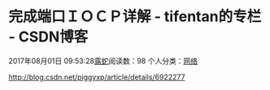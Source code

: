 # 完成端口ＩＯＣＰ详解 - tifentan的专栏 - CSDN博客

2017年08月01日 09:53:28[露蛇](https://me.csdn.net/tifentan)阅读数：98
个人分类：[网络](https://blog.csdn.net/tifentan/article/category/2739913)



                
http://blog.csdn.net/piggyxp/article/details/6922277
            


